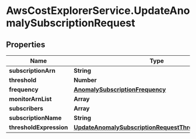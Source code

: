 # AwsCostExplorerService.UpdateAnomalySubscriptionRequest

## Properties

Name | Type | Description | Notes
------------ | ------------- | ------------- | -------------
**subscriptionArn** | **String** |  | 
**threshold** | **Number** |  | [optional] 
**frequency** | [**AnomalySubscriptionFrequency**](AnomalySubscriptionFrequency.md) |  | [optional] 
**monitorArnList** | **Array** |  | [optional] 
**subscribers** | **Array** |  | [optional] 
**subscriptionName** | **String** |  | [optional] 
**thresholdExpression** | [**UpdateAnomalySubscriptionRequestThresholdExpression**](UpdateAnomalySubscriptionRequestThresholdExpression.md) |  | [optional] 



